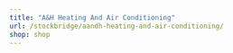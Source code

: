 ```yaml
---
title: "A&H Heating And Air Conditioning"
url: /stockbridge/aandh-heating-and-air-conditioning/
shop: shop
---
```

